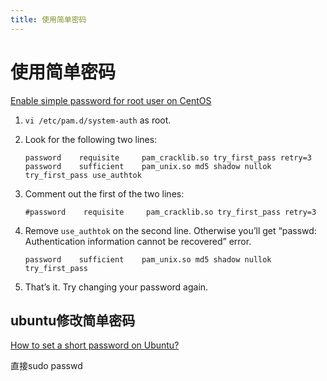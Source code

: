 ```yaml
---
title: 使用简单密码
---
```


# 使用简单密码

[Enable simple password for root user on CentOS](https://superuser.com/questions/444789/enable-simple-password-for-root-user-on-centos)

1. `vi /etc/pam.d/system-auth` as root.
2. Look for the following two lines:
    
    ```
    password    requisite     pam_cracklib.so try_first_pass retry=3
    password    sufficient    pam_unix.so md5 shadow nullok try_first_pass use_authtok
    ```
    
3. Comment out the first of the two lines:
    
    ```
    #password    requisite     pam_cracklib.so try_first_pass retry=3
    ```
    
4. Remove `use_authtok` on the second line. Otherwise you’ll get “passwd: Authentication information cannot be recovered” error.
    
    ```
    password    sufficient    pam_unix.so md5 shadow nullok try_first_pass
    ```
    
5. That’s it. Try changing your password again.

## ubuntu修改简单密码

[How to set a short password on Ubuntu?](https://askubuntu.com/questions/180402/how-to-set-a-short-password-on-ubuntu)

直接sudo passwd <user>